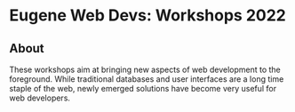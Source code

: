 # Eugene Web Devs: Workshops 2022

## About

These workshops aim at bringing new aspects of web development to the foreground. While traditional databases and user interfaces are a long time staple of the web, newly emerged solutions have become very useful for web developers.